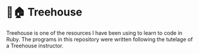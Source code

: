 🌳🏠 Treehouse
===============
Treehouse is one of the resources I have been using to learn to code in Ruby. The programs in this repository were written following the tutelage of a Treehouse instructor. 
